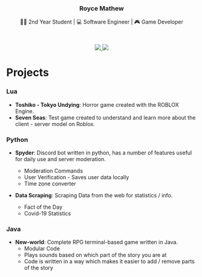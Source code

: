 <p align="center">
	<h3 id="royce-mathew" align="center">Royce Mathew</h3>
	<p align = "center">🧑‍🎓 2nd Year Student | 💻 Software Engineer | 🎮 Game Developer</p>
	</br>
	<p align="center">
	    <a href="https://coderstats.net/github/#royce-mathew">
	      <img src="https://github-readme-stats.vercel.app/api?username=royce-mathew&show_icons=true"/>
	      <img src="https://github-readme-streak-stats.herokuapp.com/?user=royce-mathew" />
	    </a>
  	</p>
	<h1 id="projects">Projects</h1>
	<h3 id="lua">Lua</h3>
	<ul>
		<li>
			<strong>Toshiko - Tokyo Undying</strong>: Horror game created with the ROBLOX Engine.
		</li>
		<li>
			<strong>Seven Seas</strong>: Test game created to understand and learn more about the client - server model on Roblox.
		</li>
	</ul>
	<h3 id="python">Python</h3>
	<ul>
		<li>
			<p>
				<strong>Spyder</strong>: Discord bot written in python, has a number of features useful for daily use and server moderation.
			</p>
			<ul>
				<li>Moderation Commands</li>
				<li>User Verification - Saves user data locally</li>
				<li>Time zone converter</li>
			</ul>
		</li>
		<li>
			<p>
				<strong>Data Scraping</strong>: Scraping Data from the web for statistics / info.
			</p>
			<ul>
				<li>Fact of the Day</li>
				<li>Covid-19 Statistics</li>
			</ul>
		</li>
	</ul>
	<h3 id="java">Java</h3>
	<ul>
		<li>
			<strong>New-world</strong>: Complete RPG terminal-based game written in Java. <ul>
				<li>Modular Code</li>
				<li>Plays sounds based on which part of the story you are at</li>
				<li>Code is written in a way which makes it easier to add / remove parts of the story</li>
			</ul>
		</li>
	</ul>
</p>
